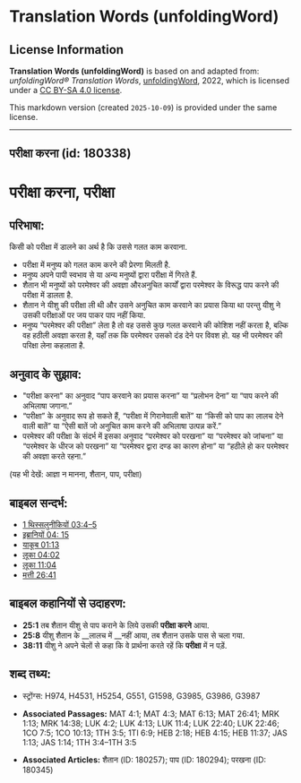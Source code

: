 # Translation Words (unfoldingWord)

## License Information

**Translation Words (unfoldingWord)** is based on and adapted from: _unfoldingWord® Translation Words_, [unfoldingWord](https://unfoldingword.org/utw), 2022, which is licensed under a [CC BY-SA 4.0 license](https://creativecommons.org/licenses/by-sa/4.0/legalcode.en).

This markdown version (created `2025-10-09`) is provided under the same license.



--------------------------------

## परीक्षा करना (id: 180338)

परीक्षा करना, परीक्षा
=====================

परिभाषा:
--------

किसी को परीक्षा में डालने का अर्थ है कि उससे गलत काम करवाना.

* परीक्षा में मनुष्य को गलत काम करने की प्रेरणा मिलती है.
* मनुष्य अपने पापी स्वभाव से या अन्य मनुष्यों द्वारा परीक्षा में गिरते हैं.
* शैतान भी मनुष्यों को परमेश्वर की अवज्ञा औरअनुचित कार्यों द्वारा परमेश्वर के विरूद्ध पाप करने की परीक्षा में डालता है.
* शैतान ने यीशु की परीक्षा ली थी और उसने अनुचित काम करवाने का प्रयास किया था परन्तु यीशु ने उसकी परीक्षाओं पर जय पाकर पाप नहीं किया.
* मनुष्य “परमेश्वर की परीक्षा” लेता है तो वह उससे कुछ गलत करवाने की कोशिश नहीं करता है, बल्कि वह हठीली अवज्ञा करता है, यहाँ तक कि परमेश्वर उसको दंड देने पर विवश हो. यह भी परमेश्वर की परिक्षा लेना कहलाता है.

अनुवाद के सुझाव:
----------------

* "परीक्षा करना" का अनुवाद “पाप करवाने का प्रयास करना” या “प्रलोभन देना” या “पाप करने की अभिलाषा जगाना.”
* “परीक्षा” के अनुवाद रूप हो सकते हैं, “परीक्षा में गिरानेवाली बातें” या “किसी को पाप का लालच देने वाली बातें” या “ऐसी बातें जो अनुचित काम करने की अभिलाषा उत्पन्न करें.”
* परमेश्वर की परीक्षा के संदर्भ में इसका अनुवाद “परमेश्वर को परखना” या “परमेश्वर को जांचना” या “परमेश्वर के धीरज को परखना” या “परमेश्वर द्वारा दण्ड का कारण होना” या “हठीले हो कर परमेश्वर की अवज्ञा करते रहना.”

(यह भी देखें: आज्ञा न मानना, शैतान, पाप, परीक्षा)

बाइबल सन्दर्भ:
--------------

* [1 थिस्सलुनीकियों 03:4–5](https://ref.ly/1Thess0:0)
* [इब्रानियों 04: 15](https://ref.ly/Heb4:0)
* [याकूब 01:13](https://ref.ly/Jas1:13)
* [लूका 04:02](https://ref.ly/Luke4:2)
* [लूका 11:04](https://ref.ly/Luke11:4)
* [मत्ती 26:41](https://ref.ly/Matt26:41)

बाइबल कहानियों से उदाहरण:
-------------------------

* **25:1** तब शैतान यीशु से पाप कराने के लिये उसकी **परीक्षा करने** आया.
* **25:8** यीशु शैतान के \_\_लालच में \_\_नहीं आया, तब शैतान उसके पास से चला गया.
* **38:11** यीशु ने अपने चेलों से कहा कि वे प्रार्थना करते रहें कि **परीक्षा** में न पड़ें.

शब्द तथ्य:
----------

* स्ट्रोंग्स: H974, H4531, H5254, G551, G1598, G3985, G3986, G3987

* **Associated Passages:** MAT 4:1; MAT 4:3; MAT 6:13; MAT 26:41; MRK 1:13; MRK 14:38; LUK 4:2; LUK 4:13; LUK 11:4; LUK 22:40; LUK 22:46; 1CO 7:5; 1CO 10:13; 1TH 3:5; 1TI 6:9; HEB 2:18; HEB 4:15; HEB 11:37; JAS 1:13; JAS 1:14; 1TH 3:4–1TH 3:5
* **Associated Articles:** शैतान (ID: 180257); पाप (ID: 180294); परखना (ID: 180345)


